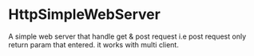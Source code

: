 # HttpSimpleWebServer
A simple web server that handle get & post request i.e post request only return param that entered.
it works with multi client.
